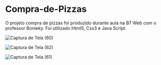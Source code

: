 # Compra-de-Pizzas

O projeto compra de pizzas foi produzido durante aula na B7 Web com o professor Bonieky. Foi utilizado Html5, Css3 e Java Script.

![Captura de Tela (60)](https://user-images.githubusercontent.com/108766424/233855988-c73820f4-e06c-4fcc-b205-c2f690ca225b.png)

![Captura de Tela (62)](https://user-images.githubusercontent.com/108766424/233855996-3d7ce576-d819-45ae-94c3-d6d46ec3755e.png)

![Captura de Tela (61)](https://user-images.githubusercontent.com/108766424/233856010-ce77196f-d35a-4a5f-82a1-323442c54351.png)
